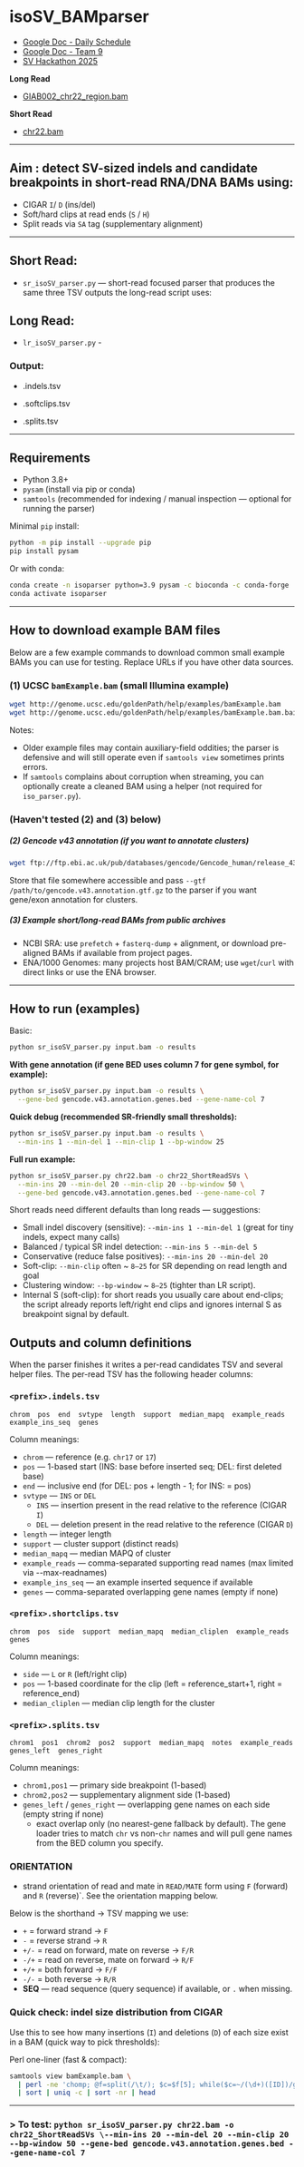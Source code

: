 # isoSV_BAMparser

- [Google Doc - Daily Schedule](https://docs.google.com/document/d/1EMqbb5DUvDwu5YHkBu7oTPW8S4y2RMiDstHkjeXXnfE/edit?usp=sharing)
- [Google Doc - Team 9](https://docs.google.com/document/d/1i5qklL01o8b1E8FYtd3IBWgXcedRDMfNrrp3aHU8AwE/edit?tab=t.0)
- [SV Hackathon 2025](https://fritzsedlazeck.github.io/blog/2025/hackathon-2025/)

**Long Read**
- [GIAB002_chr22_region.bam](https://drive.google.com/drive/folders/1y48dxKJYkRXxDcEt6kTNbaEs6qCvUD8I?usp=drive_link)

**Short Read**
- [chr22.bam](https://drive.google.com/drive/folders/1udSRBNAhaS4xwd-hQ0pE4PgLi8kSQbXB)

---

## Aim : detect SV-sized indels and candidate breakpoints in short-read RNA/DNA BAMs using:

- CIGAR `I`/ `D` (ins/del)
- Soft/hard clips at read ends (`S` / `H`)
- Split reads via `SA` tag (supplementary alignment)

---


## Short Read:
* `sr_isoSV_parser.py` — short-read focused parser that produces the same three TSV outputs the long-read script uses:


## Long Read:
* `lr_isoSV_parser.py`  - 


### Output:
  - <prefix>.indels.tsv

  - <prefix>.softclips.tsv

  - <prefix>.splits.tsv

---

## Requirements

* Python 3.8+
* `pysam` (install via pip or conda)
* `samtools` (recommended for indexing / manual inspection — optional for running the parser)

Minimal `pip` install:

```bash
python -m pip install --upgrade pip
pip install pysam
```

Or with conda:

```bash
conda create -n isoparser python=3.9 pysam -c bioconda -c conda-forge
conda activate isoparser
```

---

## How to download example BAM files

Below are a few example commands to download common small example BAMs you can use for testing. Replace URLs if you have other data sources.

### (1) UCSC `bamExample.bam` (small Illumina example)

```bash
wget http://genome.ucsc.edu/goldenPath/help/examples/bamExample.bam
wget http://genome.ucsc.edu/goldenPath/help/examples/bamExample.bam.bai
```

Notes:

* Older example files may contain auxiliary-field oddities; the parser is defensive and will still operate even if `samtools view` sometimes prints errors.
* If `samtools` complains about corruption when streaming, you can optionally create a cleaned BAM using a helper (not required for `iso_parser.py`).

### (Haven't tested (2) and (3) below)
##### (2)  Gencode v43 annotation (if you want to annotate clusters)

```bash
wget ftp://ftp.ebi.ac.uk/pub/databases/gencode/Gencode_human/release_43/gencode.v43.annotation.gtf.gz
```

Store that file somewhere accessible and pass `--gtf /path/to/gencode.v43.annotation.gtf.gz` to the parser if you want gene/exon annotation for clusters.

##### (3) Example short/long-read BAMs from public archives

* NCBI SRA: use `prefetch` + `fasterq-dump` + alignment, or download pre-aligned BAMs if available from project pages.
* ENA/1000 Genomes: many projects host BAM/CRAM; use `wget`/`curl` with direct links or use the ENA browser.

---

## How to run (examples)

Basic:

```bash
python sr_isoSV_parser.py input.bam -o results
```

**With gene annotation (if gene BED uses column 7 for gene symbol, for example):**
```bash
python sr_isoSV_parser.py input.bam -o results \
  --gene-bed gencode.v43.annotation.genes.bed --gene-name-col 7
```

**Quick debug (recommended SR-friendly small thresholds):**
```bash
python sr_isoSV_parser.py input.bam -o results \
  --min-ins 1 --min-del 1 --min-clip 1 --bp-window 25
```

**Full run example:**
```bash
python sr_isoSV_parser.py chr22.bam -o chr22_ShortReadSVs \
  --min-ins 20 --min-del 20 --min-clip 20 --bp-window 50 \
  --gene-bed gencode.v43.annotation.genes.bed --gene-name-col 7
```

Short reads need different defaults than long reads — suggestions:

- Small indel discovery (sensitive): `--min-ins 1 --min-del 1` (great for tiny indels, expect many calls)
- Balanced / typical SR indel detection: `--min-ins 5 --min-del 5`
- Conservative (reduce false positives): `--min-ins 20 --min-del 20`
- Soft-clip: `--min-clip` often ~ `8–25` for SR depending on read length and goal
- Clustering window: `--bp-window` ~ `8–25` (tighter than LR script).
- Internal S (soft-clip): for short reads you usually care about end-clips; the script already reports left/right end clips and ignores internal S as breakpoint signal by default.

## Outputs and column definitions


When the parser finishes it writes a per-read candidates TSV and several helper files. The per-read TSV has the following header columns:




### `<prefix>.indels.tsv`
```
chrom  pos  end  svtype  length  support  median_mapq  example_reads  example_ins_seq  genes
```

Column meanings:
- `chrom` — reference (e.g. `chr17` or `17`)
- `pos` — 1-based start (INS: base before inserted seq; DEL: first deleted base)
- `end` — inclusive end (for DEL: pos + length - 1; for INS: = pos)
- `svtype` — `INS` or `DEL`
  - `INS` — insertion present in the read relative to the reference (CIGAR `I`)
  - `DEL` — deletion present in the read relative to the reference (CIGAR `D`)
- `length` — integer length
- `support` — cluster support (distinct reads)
- `median_mapq` — median MAPQ of cluster
- `example_reads` — comma-separated supporting read names (max limited via --max-readnames)
- `example_ins_seq` — an example inserted sequence if available
- `genes` — comma-separated overlapping gene names (empty if none)

### `<prefix>.shortclips.tsv`
```
chrom  pos  side  support  median_mapq  median_cliplen  example_reads  genes
```

Column meanings:
- `side` — `L` or `R` (left/right clip)
- `pos` — 1-based coordinate for the clip (left = reference_start+1, right = reference_end)
- `median_cliplen` — median clip length for the cluster

### `<prefix>.splits.tsv`
```
chrom1  pos1  chrom2  pos2  support  median_mapq  notes  example_reads  genes_left  genes_right
```

Column meanings:
- `chrom1,pos1` — primary side breakpoint (1-based)
- `chrom2,pos2` — supplementary alignment side (1-based)
- `genes_left` / `genes_right` — overlapping gene names on each side (empty string if none)
  - exact overlap only (no nearest-gene fallback by default). The gene loader tries to match `chr` vs non-`chr` names and will pull gene names from the BED column you specify.

### ORIENTATION
- strand orientation of read and mate in `READ/MATE` form using `F` (forward) and `R` (reverse)`. See the orientation mapping below.

Below is the shorthand → TSV mapping we use:
  - `+`    = forward strand → `F`
  - `-`    = reverse strand → `R`
  - `+/-`  = read on forward, mate on reverse → `F/R`
  - `-/+`  = read on reverse, mate on forward → `R/F`
  - `+/+`  = both forward → `F/F`
  - `-/-`  = both reverse → `R/R`
- **SEQ** — read sequence (query sequence) if available, or `.` when missing.

### Quick check: indel size distribution from CIGAR
Use this to see how many insertions (`I`) and deletions (`D`) of each size exist in a BAM (quick way to pick thresholds):

Perl one-liner (fast & compact):
```bash
samtools view bamExample.bam \
  | perl -ne 'chomp; @f=split(/\t/); $c=$f[5]; while($c=~/(\d+)([ID])/g){ print "$2\t$1\n"; }' \
  | sort | uniq -c | sort -nr | head
```

---

### > To test: `python sr_isoSV_parser.py chr22.bam -o chr22_ShortReadSVs \--min-ins 20 --min-del 20 --min-clip 20 --bp-window 50 --gene-bed gencode.v43.annotation.genes.bed --gene-name-col 7`

